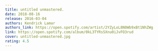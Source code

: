```yaml
---
title: untitled unmastered.
date: 2018-08-16
release: 2016-03-04
authors: Kendrick Lamar
authors_link: https://open.spotify.com/artist/2YZyLoL8N0Wb9xBt1NhZWg
link: https://open.spotify.com/album/0kL3TYRsSXnu0iJvFO3rud
cover: untitled-unmastered.jpg
rating: 4.5
---
```

